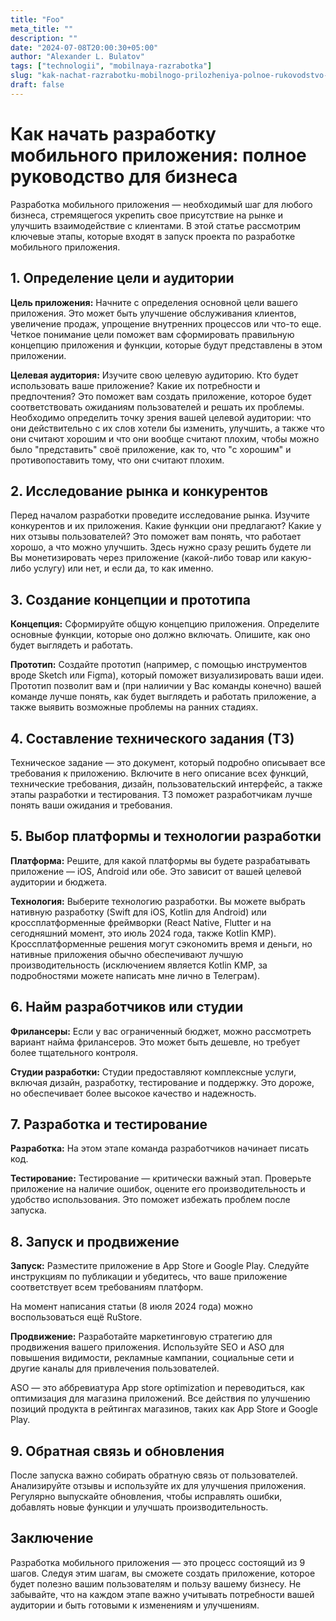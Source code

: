 ```yaml
---
title: "Foo"
meta_title: ""
description: ""
date: "2024-07-08T20:00:30+05:00"
author: "Alexander L. Bulatov"
tags: ["technologii", "mobilnaya-razrabotka"]
slug: "kak-nachat-razrabotku-mobilnogo-prilozheniya-polnoe-rukovodstvo-dlya-biznesa"
draft: false
---
```


# Как начать разработку мобильного приложения: полное руководство для бизнеса

Разработка мобильного приложения — необходимый шаг для любого бизнеса, стремящегося укрепить свое присутствие на рынке и улучшить взаимодействие с клиентами. В этой статье рассмотрим ключевые этапы, которые входят в запуск проекта по разработке мобильного приложения.

## 1. Определение цели и аудитории

**Цель приложения:** Начните с определения основной цели вашего приложения. Это может быть улучшение обслуживания клиентов, увеличение продаж, упрощение внутренних процессов или что-то еще. Четкое понимание цели поможет вам сформировать правильную концепцию приложения и функции, которые будут представлены в этом приложении.

**Целевая аудитория:** Изучите свою целевую аудиторию. Кто будет использовать ваше приложение? Какие их потребности и предпочтения? Это поможет вам создать приложение, которое будет соответствовать ожиданиям пользователей и решать их проблемы. Необходимо определить точку зрения вашей целевой аудитории: что они действительно с их слов хотели бы изменить, улучшить, а также что они считают хорошим и что они вообще считают плохим, чтобы можно было "представить" своё приложение, как то, что "с хорошим" и противопоставить тому, что они считают плохим.

## 2. Исследование рынка и конкурентов

Перед началом разработки проведите исследование рынка. Изучите конкурентов и их приложения. Какие функции они предлагают? Какие у них отзывы пользователей? Это поможет вам понять, что работает хорошо, а что можно улучшить.
Здесь нужно сразу решить будете ли Вы монетизировать через приложение (какой-либо товар или какую-либо услугу) или нет, и если да, то как именно.

## 3. Создание концепции и прототипа

**Концепция:** Сформируйте общую концепцию приложения. Определите основные функции, которые оно должно включать. Опишите, как оно будет выглядеть и работать.

**Прототип:** Создайте прототип (например, с помощью инструментов вроде Sketch или Figma), который поможет визуализировать ваши идеи. Прототип позволит вам и (при налиичии у Вас команды конечно) вашей команде лучше понять, как будет выглядеть и работать приложение, а также выявить возможные проблемы на ранних стадиях.

## 4. Составление технического задания (ТЗ)

Техническое задание — это документ, который подробно описывает все требования к приложению. Включите в него описание всех функций, технические требования, дизайн, пользовательский интерфейс, а также этапы разработки и тестирования. ТЗ поможет разработчикам лучше понять ваши ожидания и требования.

## 5. Выбор платформы и технологии разработки

**Платформа:** Решите, для какой платформы вы будете разрабатывать приложение — iOS, Android или обе. Это зависит от вашей целевой аудитории и бюджета.

**Технология:** Выберите технологию разработки. Вы можете выбрать нативную разработку (Swift для iOS, Kotlin для Android) или кроссплатформенные фреймворки (React Native, Flutter и на сегодняшний момент, это июль 2024 года, также Kotlin KMP). Кроссплатформенные решения могут сэкономить время и деньги, но нативные приложения обычно обеспечивают лучшую производительность (исключением является Kotlin KMP, за подробностями можете написать мне лично в Телеграм).

## 6. Найм разработчиков или студии

**Фрилансеры:** Если у вас ограниченный бюджет, можно рассмотреть вариант найма фрилансеров. Это может быть дешевле, но требует более тщательного контроля.

**Студии разработки:** Студии предоставляют комплексные услуги, включая дизайн, разработку, тестирование и поддержку. Это дороже, но обеспечивает более высокое качество и надежность.

## 7. Разработка и тестирование

**Разработка:** На этом этапе команда разработчиков начинает писать код.

**Тестирование:** Тестирование — критически важный этап. Проверьте приложение на наличие ошибок, оцените его производительность и удобство использования. Это поможет избежать проблем после запуска.

## 8. Запуск и продвижение

**Запуск:** Разместите приложение в App Store и Google Play. Следуйте инструкциям по публикации и убедитесь, что ваше приложение соответствует всем требованиям платформ.

На момент написания статьи (8 июля 2024 года) можно воспользоваться ещё RuStore.

**Продвижение:** Разработайте маркетинговую стратегию для продвижения вашего приложения. Используйте SEO и ASO для повышения видимости, рекламные кампании, социальные сети и другие каналы для привлечения пользователей.

ASO — это аббревиатура App store optimization и переводиться, как оптимизация для магазина приложений. Все действия по улучшению позиций продукта в рейтингах магазинов, таких как App Store и Google Play.

## 9. Обратная связь и обновления

После запуска важно собирать обратную связь от пользователей. Анализируйте отзывы и используйте их для улучшения приложения. Регулярно выпускайте обновления, чтобы исправлять ошибки, добавлять новые функции и улучшать производительность.

## Заключение

Разработка мобильного приложения — это процесс состоящий из 9 шагов. Следуя этим шагам, вы сможете создать приложение, которое будет полезно вашим пользователям и пользу вашему бизнесу. Не забывайте, что на каждом этапе важно учитывать потребности вашей аудитории и быть готовыми к изменениям и улучшениям.
